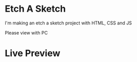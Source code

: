 # Etch A Sketch
I'm making an etch a sketch project with HTML, CSS and JS

Please view with PC

# Live Preview